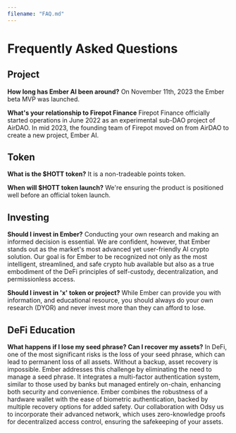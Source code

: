 ```yaml
---
filename: "FAQ.md"
---
```


# Frequently Asked Questions

## Project
**How long has Ember AI been around?**
On November 11th, 2023 the Ember beta MVP was launched. 

**What's your relationship to Firepot Finance**
Firepot Finance officially started operations in June 2022 as an experimental sub-DAO project of AirDAO. In mid 2023, the founding team of Firepot moved on from AirDAO to create a new project, Ember AI.

## Token
**What is the $HOTT token?**
It is a non-tradeable points token. 

**When will $HOTT token launch?**
We're ensuring the product is positioned well before an official token launch.

## Investing
**Should I invest in Ember?**
Conducting your own research and making an informed decision is essential. We are confident, however, that Ember stands out as the market's most advanced yet user-friendly AI crypto solution. Our goal is for Ember to be recognized not only as the most intelligent, streamlined, and safe crypto hub available but also as a true embodiment of the DeFi principles of self-custody, decentralization, and permissionless access.

**Should I invest in 'x' token or project?**
While Ember can provide you with information, and educational resource, you should always do your own research (DYOR) and never invest more than they can afford to lose.

## DeFi Education
**What happens if I lose my seed phrase? Can I recover my assets?**
In DeFi, one of the most significant risks is the loss of your seed phrase, which can lead to permanent loss of all assets. Without a backup, asset recovery is impossible. Ember addresses this challenge by eliminating the need to manage a seed phrase. It integrates a multi-factor authentication system, similar to those used by banks but managed entirely on-chain, enhancing both security and convenience. Ember combines the robustness of a hardware wallet with the ease of biometric authentication, backed by multiple recovery options for added safety. Our collaboration with Odsy  us to incorporate their advanced network, which uses zero-knowledge proofs for decentralized access control, ensuring the safekeeping of your assets.

